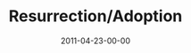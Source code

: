 ---
layout: message
category: message
series: "The Story"
title: "Resurrection/Adoption"
date: 2011-04-23-00-00
message_id: 673
audio: "http://s3.amazonaws.com/crossroads-media/messages/audio/thestory05.mp3"
audio-duration: "50:37"
program: "http://s3.amazonaws.com/crossroads-media/documents/04_23-24_11Program.pdf"
description: "We'll be examining the credibility of the most outrageous part of the story&#58; the resurrection of Jesus."
video: "http://s3.amazonaws.com/crossroads-media/messages/video/thestory05.mp4"
video-duration: "50:43"
yt-embed-url: "//www.youtube.com/embed/VY5QxsgKlQs"
video-image: "http://s3.amazonaws.com/crossroads-media/images/thestory05_still.jpg"
tag: 
 - easter
 - resurrection
 - credibility
 - science
 - program
explicit: false
---